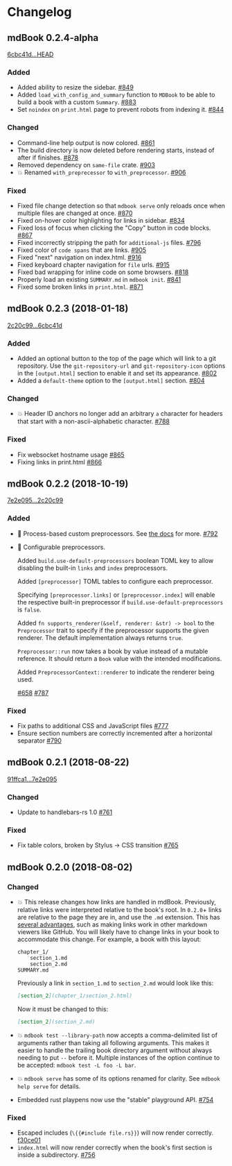 # Changelog

## mdBook 0.2.4-alpha
[6cbc41d...HEAD](https://github.com/rust-lang-nursery/mdBook/compare/6cbc41d...HEAD)

### Added
- Added ability to resize the sidebar.
  [#849](https://github.com/rust-lang-nursery/mdBook/pull/849)
- Added `load_with_config_and_summary` function to `MDBook` to be able to
  build a book with a custom `Summary`.
  [#883](https://github.com/rust-lang-nursery/mdBook/pull/883)
- Set `noindex` on `print.html` page to prevent robots from indexing it.
  [#844](https://github.com/rust-lang-nursery/mdBook/pull/844)

### Changed
- Command-line help output is now colored.
  [#861](https://github.com/rust-lang-nursery/mdBook/pull/861)
- The build directory is now deleted before rendering starts, instead of after
  if finishes.
  [#878](https://github.com/rust-lang-nursery/mdBook/pull/878)
- Removed dependency on `same-file` crate.
  [#903](https://github.com/rust-lang-nursery/mdBook/pull/903)
- 💥 Renamed `with_preprecessor` to `with_preprocessor`.
  [#906](https://github.com/rust-lang-nursery/mdBook/pull/906)

### Fixed
- Fixed file change detection so that `mdbook serve` only reloads once when
  multiple files are changed at once.
  [#870](https://github.com/rust-lang-nursery/mdBook/pull/870)
- Fixed on-hover color highlighting for links in sidebar.
  [#834](https://github.com/rust-lang-nursery/mdBook/pull/834)
- Fixed loss of focus when clicking the "Copy" button in code blocks.
  [#867](https://github.com/rust-lang-nursery/mdBook/pull/867)
- Fixed incorrectly stripping the path for `additional-js` files.
  [#796](https://github.com/rust-lang-nursery/mdBook/pull/796)
- Fixed color of `code spans` that are links.
  [#905](https://github.com/rust-lang-nursery/mdBook/pull/905)
- Fixed "next" navigation on index.html.
  [#916](https://github.com/rust-lang-nursery/mdBook/pull/916)
- Fixed keyboard chapter navigation for `file` urls.
  [#915](https://github.com/rust-lang-nursery/mdBook/pull/915)
- Fixed bad wrapping for inline code on some browsers.
  [#818](https://github.com/rust-lang-nursery/mdBook/pull/818)
- Properly load an existing `SUMMARY.md` in `mdbook init`.
  [#841](https://github.com/rust-lang-nursery/mdBook/pull/841)
- Fixed some broken links in `print.html`.
  [#871](https://github.com/rust-lang-nursery/mdBook/pull/871)

## mdBook 0.2.3 (2018-01-18)
[2c20c99...6cbc41d](https://github.com/rust-lang-nursery/mdBook/compare/2c20c99...6cbc41d)

### Added
- Added an optional button to the top of the page which will link to a git
  repository. Use the `git-repository-url` and `git-repository-icon` options
  in the `[output.html]` section to enable it and set its appearance.
  [#802](https://github.com/rust-lang-nursery/mdBook/pull/802)
- Added a `default-theme` option to the `[output.html]` section.
  [#804](https://github.com/rust-lang-nursery/mdBook/pull/804)

### Changed
- 💥 Header ID anchors no longer add an arbitrary `a` character for headers
  that start with a non-ascii-alphabetic character.
  [#788](https://github.com/rust-lang-nursery/mdBook/pull/788)

### Fixed
- Fix websocket hostname usage
  [#865](https://github.com/rust-lang-nursery/mdBook/pull/865)
- Fixing links in print.html
  [#866](https://github.com/rust-lang-nursery/mdBook/pull/866)

## mdBook 0.2.2 (2018-10-19)
[7e2e095...2c20c99](https://github.com/rust-lang-nursery/mdBook/compare/7e2e095...2c20c99)

### Added
- 🎉 Process-based custom preprocessors. See [the
  docs](https://rust-lang-nursery.github.io/mdBook/for_developers/preprocessors.html)
  for more.
  [#792](https://github.com/rust-lang-nursery/mdBook/pull/792)

- 🎉 Configurable preprocessors.

  Added `build.use-default-preprocessors` boolean TOML key to allow disabling
  the built-in `links` and `index` preprocessors.

  Added `[preprocessor]` TOML tables to configure each preprocessor.

  Specifying `[preprocessor.links]` or `[preprocessor.index]` will enable the
  respective built-in preprocessor if `build.use-default-preprocessors` is
  `false`.

  Added `fn supports_renderer(&self, renderer: &str) -> bool` to the
  `Preprocessor` trait to specify if the preprocessor supports the given
  renderer. The default implementation always returns `true`.

  `Preprocessor::run` now takes a book by value instead of a mutable
  reference. It should return a `Book` value with the intended modifications.

  Added `PreprocessorContext::renderer` to indicate the renderer being used.

  [#658](https://github.com/rust-lang-nursery/mdBook/pull/658)
  [#787](https://github.com/rust-lang-nursery/mdBook/pull/787)

### Fixed
- Fix paths to additional CSS and JavaScript files
  [#777](https://github.com/rust-lang-nursery/mdBook/pull/777)
- Ensure section numbers are correctly incremented after a horizontal
  separator
  [#790](https://github.com/rust-lang-nursery/mdBook/pull/790)

## mdBook 0.2.1 (2018-08-22)
[91ffca1...7e2e095](https://github.com/rust-lang-nursery/mdBook/compare/91ffca1...7e2e095)

### Changed
- Update to handlebars-rs 1.0
  [#761](https://github.com/rust-lang-nursery/mdBook/pull/761)

### Fixed
- Fix table colors, broken by Stylus -> CSS transition
  [#765](https://github.com/rust-lang-nursery/mdBook/pull/765)

## mdBook 0.2.0 (2018-08-02)

### Changed
- 💥 This release changes how links are handled in mdBook. Previously, relative
  links were interpreted relative to the book's root. In `0.2.0`+ links are
  relative to the page they are in, and use the `.md` extension. This has [several
  advantages](https://github.com/rust-lang-nursery/mdBook/pull/603#issue-166701447),
  such as making links work in other markdown viewers like GitHub. You will
  likely have to change links in your book to accommodate this change. For
  example, a book with this layout:

  ```
  chapter_1/
      section_1.md
      section_2.md
  SUMMARY.md
  ```

  Previously a link in `section_1.md` to `section_2.md` would look like this:
  ```markdown
  [section_2](chapter_1/section_2.html)
  ```

  Now it must be changed to this:
  ```markdown
  [section_2](section_2.md)
  ```

- 💥 `mdbook test --library-path` now accepts a comma-delimited list of
  arguments rather than taking all following arguments. This makes it easier
  to handle the trailing book directory argument without always needing to put
  ` -- ` before it. Multiple instances of the option continue to be accepted:
  `mdbook test -L foo -L bar`.

- 💥 `mdbook serve` has some of its options renamed for clarity. See `mdbook
  help serve` for details.

- Embedded rust playpens now use the "stable" playground API.
  [#754](https://github.com/rust-lang-nursery/mdBook/pull/754)

### Fixed
- Escaped includes (`\{{#include file.rs}}`) will now render correctly.
  [f30ce01](https://github.com/rust-lang-nursery/mdBook/commit/f30ce0184d71e342141145472bf816419d30a2c5)
- `index.html` will now render correctly when the book's first section is
  inside a subdirectory.
  [#756](https://github.com/rust-lang-nursery/mdBook/pull/756)
